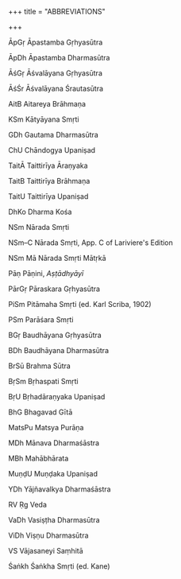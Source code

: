 +++
title = "ABBREVIATIONS"

+++

> 

ĀpGṛ           	Āpastamba Gṛhyasūtra

ĀpDh          	Āpastamba Dharmasūtra

ĀśGṛ           	Āśvalāyana Gṛhyasūtra

ĀśŚr            	Āśvalāyana Śrautasūtra

AitB            	Aitareya Brāhmaṇa

KSm            	Kātyāyana Smṛti

GDh            	Gautama Dharmasūtra

ChU            	Chāndogya Upaniṣad

TaitĀ           	Taittirīya Āraṇyaka

TaitB           	Taittirīya Brāhmaṇa

TaitU           	Taittirīya Upaniṣad

DhKo          	Dharma Kośa

NSm            	Nārada Smṛti

NSm–C       	Nārada Smṛti, App. C of Lariviere's Edition

NSm Mā     	Nārada Smṛti Mātṛkā

Pāṇ              	Pāṇini, _Aṣṭādhyāyī_

PārGṛ          	Pāraskara Gṛhyasūtra

PiSm           	Pitāmaha Smṛti (ed. Karl Scriba, 1902)

PSm            	Parāśara Smṛti

BGṛ             	Baudhāyana Gṛhyasūtra

BDh            	Baudhāyana Dharmasūtra

BrSū            	Brahma Sūtra

BṛSm           	Bṛhaspati Smṛti

BṛU             	Bṛhadāraṇyaka Upaniṣad

BhG            	Bhagavad Gītā

MatsPu        	Matsya Purāṇa

MDh           	Mānava Dharmaśāstra

MBh            	Mahābhārata

MuṇḍU       	Muṇḍaka Upaniṣad

YDh            	Yājñavalkya Dharmaśāstra

RV              	Ṛg Veda

VaDh          	Vasiṣṭha Dharmasūtra

ViDh           	Viṣṇu Dharmasūtra

VS               	Vājasaneyi Saṃhitā

Śaṅkh          	Śaṅkha Smṛti (ed. Kane)


